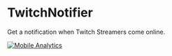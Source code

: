 # TwitchNotifier
Get a notification when Twitch Streamers come online.

[![Mobile Analytics](https://cdn.mxpnl.com/site_media/images/partner/badge_blue.png)](https://mixpanel.com/f/partner)
